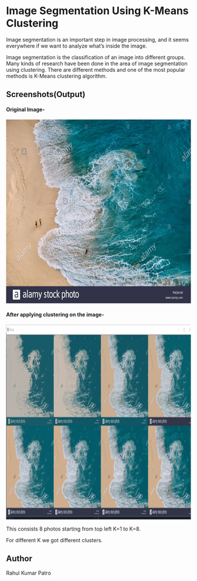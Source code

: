 # Image Segmentation Using K-Means Clustering

Image segmentation is an important step in image processing, and it seems everywhere if we want to analyze what’s inside the image.

Image segmentation is the classification of an image into different groups. Many kinds of research have been done in the area of image segmentation using clustering. There are different methods and one of the most popular methods is K-Means clustering algorithm.

## Screenshots(Output)

#### Original Image-

<img src ="img.jpg"  width=800 height=500>
<br>


#### After applying clustering on the image-

<img src ="test.PNG"  width=800 height=530>
<br>

This consists 8 photos starting from top left K=1 to K=8. 

For different K we got different clusters.


## Author

Rahul Kumar Patro
